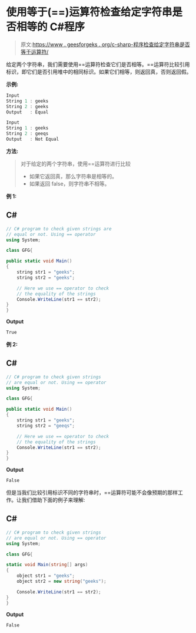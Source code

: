 # 使用等于(==)运算符检查给定字符串是否相等的 C#程序

> 原文:[https://www . geesforgeks . org/c-sharp-程序检查给定字符串是否等于运算符/](https://www.geeksforgeeks.org/c-sharp-program-to-check-given-strings-are-equal-or-not-using-equal-to-operator/)

给定两个字符串，我们需要使用==运算符检查它们是否相等。==运算符比较引用标识，即它们是否引用堆中的相同标识。如果它们相等，则返回真，否则返回假。

**示例:**

```cs
Input
String 1 : geeks
String 2 : geeks
Output   : Equal

Input
String 1 : geeks
String 2 : geeqs
Output   : Not Equal
```

**方法:**

> 对于给定的两个字符串，使用==运算符进行比较
> 
> *   如果它返回真，那么字符串是相等的。
> *   如果返回 false，则字符串不相等。

**例 1:**

## C#

```cs
// C# program to check given strings are
// equal or not. Using == operator
using System;

class GFG{

public static void Main()
{
    string str1 = "geeks";
    string str2 = "geeks";

    // Here we use == operator to check
    // the equality of the strings
    Console.WriteLine(str1 == str2);
}
}
```

**Output**

```cs
True
```

**例 2:**

## C#

```cs
// C# program to check given strings
// are equal or not. Using == operator
using System;

class GFG{

public static void Main()
{
    string str1 = "geeks";
    string str2 = "geeqs";

    // Here we use == operator to check
    // the equality of the strings
    Console.WriteLine(str1 == str2);
}
}
```

**Output**

```cs
False
```

但是当我们比较引用标识不同的字符串时，==运算符可能不会像预期的那样工作。让我们借助下面的例子来理解:

## C#

```cs
// C# program to check given strings
// are equal or not. Using == operator
using System; 

class GFG{

static void Main(string[] args) 
{
    object str1 = "geeks";  
    object str2 = new string("geeks");      

    Console.WriteLine(str1 == str2); 
}      
} 
```

**Output**

```cs
False
```
